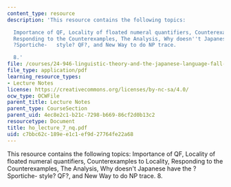 ```yaml
---
content_type: resource
description: 'This resource contains the following topics:

  Importance of QF, Locality of floated numeral quantifiers, Counterexamples to Locality,
  Responding to the Counterexamples, The Analysis, Why doesn''t Japanese have the
  ?Sportiche-   style? QF?, and New Way to do NP trace.

  8.'
file: /courses/24-946-linguistic-theory-and-the-japanese-language-fall-2004/c7bbc62c189ee1c1ef9d27764fe22a68_ho_lecture_7_nq.pdf
file_type: application/pdf
learning_resource_types:
- Lecture Notes
license: https://creativecommons.org/licenses/by-nc-sa/4.0/
ocw_type: OCWFile
parent_title: Lecture Notes
parent_type: CourseSection
parent_uid: 4ec8e2c1-b21c-7298-b669-86cf2d0b13c2
resourcetype: Document
title: ho_lecture_7_nq.pdf
uid: c7bbc62c-189e-e1c1-ef9d-27764fe22a68
---
```

This resource contains the following topics:
Importance of QF, Locality of floated numeral quantifiers, Counterexamples to Locality, Responding to the Counterexamples, The Analysis, Why doesn't Japanese have the ?Sportiche-   style? QF?, and New Way to do NP trace.
8.